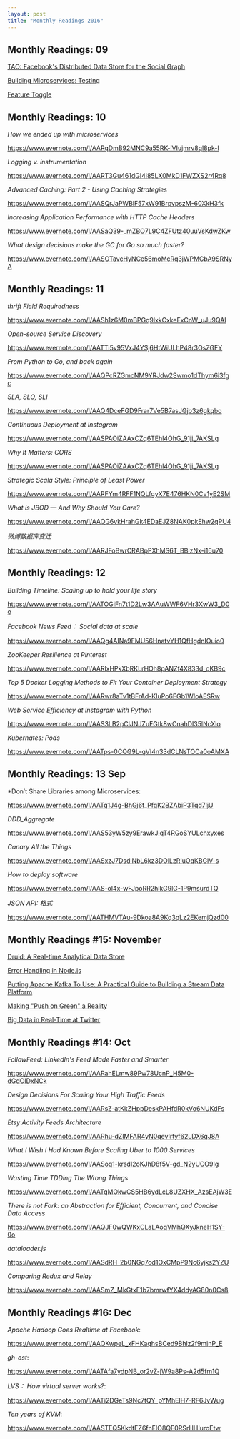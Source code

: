 ```yaml
---
layout: post
title: "Monthly Readings 2016"
---
```


## Monthly Readings: 09

[TAO: Facebook's Distributed Data Store for the Social Graph](https://www.evernote.com/l/AASijXnysQNBJ4i_5pQTh1tAddt4tGF7l0Q)

[Building Microservices: Testing](https://www.evernote.com/l/AAQi-CT1HNtGh7K_J7KUkLLCNM9ANx-yGvI)

[Feature Toggle](https://www.evernote.com/l/AAT80k1HllND8K_ObaXqP0XGaPavrslihCY)

## Monthly Readings: 10

*How we ended up with microservices*

https://www.evernote.com/l/AARqDmB92MNC9a55RK-iVIujmrv8ql8pk-I

*Logging v. instrumentation*

https://www.evernote.com/l/AART3Gu461dGI4i85LX0MkD1FWZXS2r4Rq8

*Advanced Caching: Part 2 - Using Caching Strategies*

https://www.evernote.com/l/AASQrJaPWBlF57xW91BrpvpszM-60XkH3fk

*Increasing Application Performance with HTTP Cache Headers*

https://www.evernote.com/l/AASaQ39-_mZBO7L9C4ZFUtz40uuVsKdwZKw

*What design decisions make the GC for Go so much faster?*

https://www.evernote.com/l/AASOTavcHyNCe56moMcRq3jWPMCbA9SRNyA

## Monthly Readings: 11

*thrift Field Requiredness*

https://www.evernote.com/l/AASh1z6M0mBPGq9lxkCxkeFxCnW_uJu9QAI

*Open-source Service Discovery*

https://www.evernote.com/l/AATTi5v95VxJ4YSj6HtWiULhP48r3OsZGFY

*From Python to Go, and back again*

https://www.evernote.com/l/AAQPcRZGmcNM9YRJdw2Swmo1dThym6i3fgc

*SLA, SLO, SLI*

https://www.evernote.com/l/AAQ4DceFGD9Frar7Ve5B7asJGjb3z6gkqbo

*Continuous Deployment at Instagram*

https://www.evernote.com/l/AASPAOiZAAxCZq6TEhl4OhG_91jj_7AKSLg

*Why It Matters: CORS*

https://www.evernote.com/l/AASPAOiZAAxCZq6TEhl4OhG_91jj_7AKSLg

*Strategic Scala Style: Principle of Least Power*

https://www.evernote.com/l/AARFYm4RFF1NQLfgyX7E476HKN0Cv1yE2SM

*What is JBOD — And Why Should You Care?*

https://www.evernote.com/l/AAQG6vkHrahGk4EDaEJZ8NAK0pkEhw2qPU4

*微博数据库变迁*

https://www.evernote.com/l/AARJFoBwrCRABpPXhMS6T_BBlzNx-i16u70

## Monthly Readings: 12

*Building Timeline: Scaling up to hold your life story*

https://www.evernote.com/l/AATOGiFn7t1D2Lw3AAuWWF6VHr3XwW3_D0o

*Facebook News Feed： Social data at scale*

https://www.evernote.com/l/AAQg4AINa9FMU56HnatvYH1QfHgdnIOuio0

*ZooKeeper Resilience at Pinterest*

https://www.evernote.com/l/AARlxHPkXbRKLrHOh8pANZf4X833d_oKB9c

*Top 5 Docker Logging Methods to Fit Your Container Deployment Strategy*

https://www.evernote.com/l/AARwr8aTv1tBFrAd-KIuPo6FGb1WIoAESRw

*Web Service Efficiency at Instagram with Python*

https://www.evernote.com/l/AAS3LB2pClJNJZuFGtk8wCnahDI35lNcXlo

*Kubernates: Pods*

https://www.evernote.com/l/AATps-0CQG9L-qVI4n33dCLNsTOCa0oAMXA

## Monthly Readings: 13 Sep

*Don’t Share Libraries among Microservices:

https://www.evernote.com/l/AATq1J4g-BhGj6t_PfqK2BZAbiP3Tqd7ljU

*DDD_Aggregate*

https://www.evernote.com/l/AAS53yW5zy9ErawkJiqT4RGoSYULchxyxes

*Canary All the Things*

https://www.evernote.com/l/AASxzJ7DsdlNbL6kz3DOlLzRIuOqKBGlV-s

*How to deploy software*

https://www.evernote.com/l/AAS-ol4x-wFJpoRR2hikG9lG-1P9msurdTQ

*JSON API: 格式*

https://www.evernote.com/l/AATHMVTAu-9Dkoa8A9Kq3qLz2EKemjQzd00

## Monthly Readings #15: November

[Druid: A Real-time Analytical Data Store](https://www.evernote.com/l/AASFinGZRzVKJ6I5orCqFQ8Uxu52rHbL8Ug)

[Error Handling in Node.js](https://www.evernote.com/l/AATLkkYbySBBnbejRGJCKkfhjjA9HqOv8yQ)

[Putting Apache Kafka To Use: A Practical Guide to Building a Stream Data Platform](https://www.evernote.com/l/AATPH3DPMjtJgYf4zGfDxOho7Qnm4tnSWmo)

[Making "Push on Green" a Reality](https://www.evernote.com/l/AATrdAOKFDdA9a7a9bE0EFk1pQnpj21oFd4)

[Big Data in Real-Time at Twitter](https://www.evernote.com/l/AAQfykd2fw1IOJZMZYFZK4RVVbLKmr-SDag)

## Monthly Readings #14: Oct

*FollowFeed: LinkedIn's Feed Made Faster and Smarter*

https://www.evernote.com/l/AARahELmw89Pw78UcnP_H5M0-dGdOlDxNCk

*Design Decisions For Scaling Your High Traffic Feeds*

https://www.evernote.com/l/AARsZ-atKkZHppDeskPAHfdR0kVo6NUKdFs

*Etsy Activity Feeds Architecture*

https://www.evernote.com/l/AARhu-dZlMFAR4yN0qevIrtyf62LDX6qJ8A

*What I Wish I Had Known Before Scaling Uber to 1000 Services*

https://www.evernote.com/l/AASoq1-krsdI2oKJhD8f5V-gd_N2yUCO9Ig

*Wasting Time TDDing The Wrong Things*

https://www.evernote.com/l/AATqMOkwCS5HB6ydLcL8UZXHX_AzsEAjW3E

*There is not Fork: an Abstraction for Efficient, Concurrent, and Concise Data Access*

https://www.evernote.com/l/AAQJF0wQWKxCLaLAoqVMhQXyJkneH1SY-0o

*dataloader.js*

https://www.evernote.com/l/AASdRH_2b0NGq7od1OxCMpP9Nc6yjks2YZU

*Comparing Redux and Relay*

https://www.evernote.com/l/AASmZ_MkGtxF1b7bmrwfYX4ddyAG80n0Cs8

## Monthly Readings #16: Dec

*Apache Hadoop Goes Realtime at Facebook*:

https://www.evernote.com/l/AAQKwpeL_xFHKaqhsBCed9Bhlz2f9mjnP_E

*gh-ost*:

https://www.evernote.com/l/AATAfa7ydpNB_or2vZ-jW9a8Ps-A2d5fm1Q

*LVS： How virtual server works?*:

https://www.evernote.com/l/AATi2DGeTs9Nc7tQY_pYMhElH7-RF6JvWug

*Ten years of KVM*:

https://www.evernote.com/l/AASTEQ5KkdtEZ6fnFIO8QF0RSrHHIuroEtw

